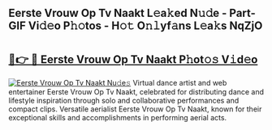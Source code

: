 ## Eerste Vrouw Op Tv Naakt L𝚎a𝚔ed N𝚞𝚍e - Part-GIF Vi𝚍𝚎o P𝚑𝚘tos - H𝚘𝚝 O𝚗𝚕yf𝚊ns L𝚎a𝚔s NqZjO

# <h2><a href="http://kf7jjvy.oniu.top/?m=Eerste+Vrouw+Op+Tv+Naakt">🔗👉 🔴 Eerste Vrouw Op Tv Naakt P𝚑ot𝚘𝚜 V𝚒d𝚎o</a></h2>

[![Eerste Vrouw Op Tv Naakt Nu𝚍e𝚜](https://i.imgur.com/0qMVB7G.gif)](http://kf7jjvy.oniu.top/?m=Eerste+Vrouw+Op+Tv+Naakt)
Virtual dance artist and web entertainer Eerste Vrouw Op Tv Naakt, celebrated for distributing dance and lifestyle inspiration through solo and collaborative performances and compact clips. Versatile aerialist Eerste Vrouw Op Tv Naakt, known for their exceptional skills and accomplishments in performing aerial acts.  
